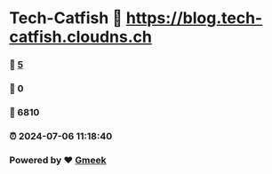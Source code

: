 # Tech-Catfish :link: https://blog.tech-catfish.cloudns.ch
### :page_facing_up: [5](https://blog.tech-catfish.cloudns.ch) 
### :speech_balloon: 0 
### :hibiscus: 6810 
### :alarm_clock: 2024-07-06 11:18:40 
### Powered by :heart: [Gmeek](https://github.com/Meekdai/Gmeek)
